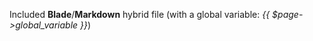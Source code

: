 Included <strong>Blade</strong>/__Markdown__ hybrid file (with a global variable: <em>{{ $page->global_variable }}</em>)
